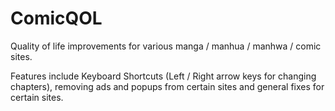 # ComicQOL

Quality of life improvements for various manga / manhua / manhwa / comic sites.

Features include Keyboard Shortcuts (Left / Right arrow keys for changing chapters), removing ads and popups from certain sites and general fixes for certain sites.
